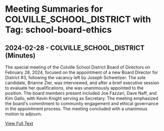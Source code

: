 # Meeting Summaries for COLVILLE_SCHOOL_DISTRICT with Tag: school-board-ethics

## 2024-02-28 - COLVILLE_SCHOOL_DISTRICT (Minutes)

The special meeting of the Colville School District Board of Directors on February 28, 2024, focused on the appointment of a new Board Director for District #3, following the vacancy left by Joseph Schweitzer. The sole candidate, Brianne Zier, was interviewed, and after a brief executive session to evaluate her qualifications, she was unanimously appointed to the position. The board members present included Joe Fazzari, Dave Naff, and Kim Gallo, with Kevin Knight serving as Secretary. The meeting emphasized the board's commitment to community engagement and ethical governance in the appointment process. The meeting concluded with a unanimous motion to adjourn.

[View Full Text](https://raw.githubusercontent.com/VoronoiPerspectives/WashingtonStateSchoolBoardExplorer/refs/heads/main/data/countries/usa/states/wa/counties/stevens/school_boards/colville_school_district/2024/processed/2024-02-28-februaryspecialboardmeeting-minutes.txt)

